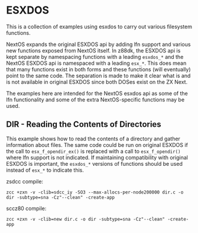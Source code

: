# ESXDOS

This is a collection of examples using esxdos to carry out various filesystem functions.

NextOS expands the original ESXDOS api by adding lfn support and various new functions
exposed from NextOS itself.  In z88dk, the ESXDOS api is kept separate by namespacing
functions with a leading `esxdos_*` and the NextOS ESXDOS api is namespaced with a
leading `esx_*`.  This does mean that many functions exist in both forms and these
functions (will eventually) point to the same code.  The separation is made to make it
clear what is and is not available in original ESXDOS since both DOSes exist on the
ZX Next.

The examples here are intended for the NextOS esxdos api as some of the lfn functionality
and some of the extra NextOS-specific functions may be used.

## DIR - Reading the Contents of Directories

This example shows how to read the contents of a directory and gather information about
files.  The same code could be run on original ESXDOS if the call to `esx_f_opendir_ex()`
is replaced with a call to `esx_f_opendir()` where lfn support is not indicated.  If
maintaining compatibility with original ESXDOS is important, the `esxdos_*` versions of
functions should be used instead of `esx_*` to indicate this.

zsdcc compile:
```
zcc +zxn -v -clib=sdcc_iy -SO3 --max-allocs-per-node200000 dir.c -o dir -subtype=sna -Cz"--clean" -create-app
```

sccz80 compile:
```
zcc +zxn -v -clib=new dir.c -o dir -subtype=sna -Cz"--clean" -create-app
```
